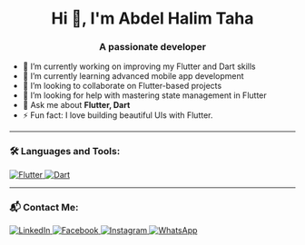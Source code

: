 <!-- <p align="center">
  Visitor count<br>
  <img src="https://profile-counter.glitch.me/abdelhalim-taha/count.svg" />
</p> -->

<h1 align="center">Hi 👋, I'm Abdel Halim Taha</h1>
<h3 align="center">A passionate developer</h3>

- 🔭 I’m currently working on improving my Flutter and Dart skills  
- 🌱 I’m currently learning advanced mobile app development  
- 👯 I’m looking to collaborate on Flutter-based projects  
- 🤝 I’m looking for help with mastering state management in Flutter  
- 💬 Ask me about **Flutter, Dart**  
- ⚡ Fun fact: I love building beautiful UIs with Flutter.

---

### 🛠️ Languages and Tools:

<p align="left">
  <a href="https://flutter.dev/" target="_blank"> <img src="https://img.icons8.com/color/48/flutter.png" alt="Flutter"/> </a>
  <a href="https://dart.dev/" target="_blank"> <img src="https://img.icons8.com/color/48/dart.png" alt="Dart"/> </a>
</p>

---
### 📬 Contact Me:

<p align="left">
  <a href="https://www.linkedin.com/in/abdelhalim-taha" target="_blank">
    <img src="https://img.icons8.com/color/48/000000/linkedin.png" alt="LinkedIn" style="border: none;"/>
  </a>
  <a href="https://www.facebook.com/abdo.taha.abu.hamid" target="_blank">
    <img src="https://img.icons8.com/color/48/000000/facebook-new.png" alt="Facebook" style="border: none;"/>
  </a>
  <a href="https://www.instagram.com/abdo.taha.abu.hamid?igsh=MXZyZW51ZDg2Ynk5bw==" target="_blank">
    <img src="https://img.icons8.com/fluency/48/000000/instagram-new.png" alt="Instagram" style="border: none;"/>
  </a>
  <a href="https://wa.me/201125055647" target="_blank">
    <img src="https://img.icons8.com/color/48/000000/whatsapp--v1.png" alt="WhatsApp" style="border: none;"/>
  </a>
</p>
